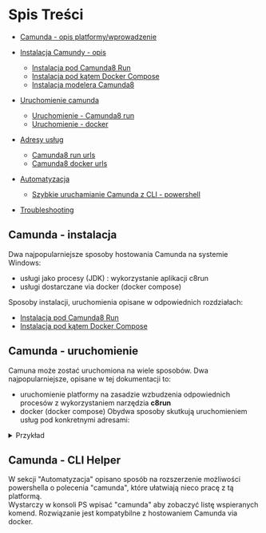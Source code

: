 # Spis Treści

- [Camunda - opis platformy/wprowadzenie](Content/Camunda_info.md)
- [Instalacja Camundy - opis](#Camunda-instalacja)
    - [Instalacja pod Camunda8 Run](Content/Camunda_install_camunda_run.md)
    - [Instalacja pod kątem Docker Compose](Content/Camunda_install_docker.md)
    - [Instalacja modelera Camunda8](Content/Camunda_modeller_install.md)
- [Uruchomienie camunda](#camunda---uruchomienie)
    - [Uruchomienie - Camunda8 run](Content/Camunda_run.md)
    - [Uruchomienie - docker](Content/camunda_docker_run.md)
- [Adresy usług]()
    - [Camunda8 run urls](Content/Camunda_run_urls.md)
    - [Camunda8 docker urls](Content/Camunda_docker_urls.md)

- [Automatyzacja](#camunda---cli-helper)
    - [Szybkie uruchamianie Camunda z CLI - powershell](Content/Camunda_docker_powershell_done_quick.md)

- [Troubleshooting](Content/Camunda_troubleshooting.md)
## Camunda - instalacja

Dwa najpopularniejsze sposoby hostowania Camunda na systemie Windows:
* usługi jako procesy (JDK) : wykorzystanie aplikacji c8run
* usługi dostarczane via docker (docker compose)

Sposoby instalacji, uruchomienia opisane w odpowiednich rozdziałach: 
- [Instalacja pod Camunda8 Run](Content/Camunda_install_camunda_run.md)
- [Instalacja pod kątem Docker Compose](Content/Camunda_install_docker.md)


## Camunda - uruchomienie

Camuna może zostać uruchomiona na wiele sposobów. Dwa najpopularniejsze, opisane w tej dokumentacji to:
* uruchomienie platformy na zasadzie wzbudzenia odpowiednich procesów z wykorzystaniem narzędzia __c8run__ 
* docker (docker compose)
Obydwa sposoby skutkują uruchomieniem usług pod konkretnymi adresami:
<details>
  <summary>Przykład</summary>
  <img src="./Images/camunda_web.png" alt="(Przykład)">
</details>

## Camunda - CLI Helper

W sekcji "Automatyzacja" opisano sposób na rozszerzenie możliwości powershella o polecenia "camunda", które ułatwiają nieco pracę z tą platformą.  
Wystarczy w konsoli PS wpisać "camunda" aby zobaczyć listę wspieranych komend. Rozwiązanie jest kompatybilne z hostowaniem Camunda via docker.

